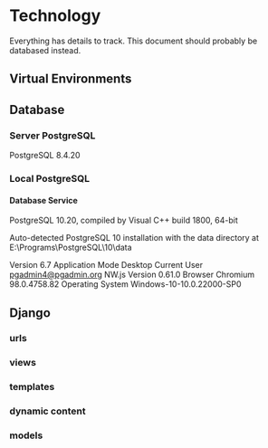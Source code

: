 # Technology

Everything has details to track. This document should probably be databased instead.

## Virtual Environments

## Database

### Server PostgreSQL

PostgreSQL 8.4.20

### Local PostgreSQL

#### Database Service

PostgreSQL 10.20, compiled by Visual C++ build 1800, 64-bit

Auto-detected PostgreSQL 10 installation with the data directory at E:\Programs\PostgreSQL\10\data

Version
6.7
Application Mode
Desktop
Current User
pgadmin4@pgadmin.org
NW.js Version
0.61.0
Browser
Chromium 98.0.4758.82
Operating System
Windows-10-10.0.22000-SP0

## Django

### urls

### views

### templates

### dynamic content

### models
